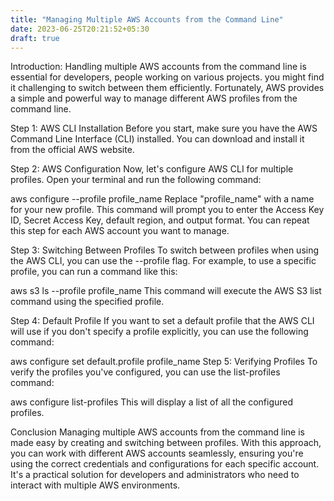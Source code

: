 ```yaml
---
title: "Managing Multiple AWS Accounts from the Command Line"
date: 2023-06-25T20:21:52+05:30 
draft: true
---
```


Introduction:
Handling multiple AWS accounts from the command line is essential for developers, people working on various projects. you might find it challenging to switch between them efficiently. Fortunately, AWS provides a simple and powerful way to manage different AWS profiles from the command line.

Step 1: AWS CLI Installation
Before you start, make sure you have the AWS Command Line Interface (CLI) installed. You can download and install it from the official AWS website.

Step 2: AWS Configuration
Now, let's configure AWS CLI for multiple profiles. Open your terminal and run the following command:

aws configure --profile profile_name
Replace "profile_name" with a name for your new profile. This command will prompt you to enter the Access Key ID, Secret Access Key, default region, and output format. You can repeat this step for each AWS account you want to manage.

Step 3: Switching Between Profiles
To switch between profiles when using the AWS CLI, you can use the --profile flag. For example, to use a specific profile, you can run a command like this:


aws s3 ls --profile profile_name
This command will execute the AWS S3 list command using the specified profile.

Step 4: Default Profile
If you want to set a default profile that the AWS CLI will use if you don't specify a profile explicitly, you can use the following command:


aws configure set default.profile profile_name
Step 5: Verifying Profiles
To verify the profiles you've configured, you can use the list-profiles command:


aws configure list-profiles
This will display a list of all the configured profiles.

Conclusion
Managing multiple AWS accounts from the command line is made easy by creating and switching between profiles. With this approach, you can work with different AWS accounts seamlessly, ensuring you're using the correct credentials and configurations for each specific account. It's a practical solution for developers and administrators who need to interact with multiple AWS environments.
